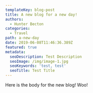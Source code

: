 ```yaml
---
templateKey: blog-post
title: A new blog for a new day!
authors:
  - Hunter Becton
categories:
  - Travel
path: a-new-day
date: 2019-06-08T11:46:36.389Z
featured: true
metadata:
  seoDescription: Test Description
  seoImage: /img/image-1.jpg
  seoKeywords: 'test, test'
  seoTitle: Test Title
---
```

Here is the body for the new blog! Woo!
